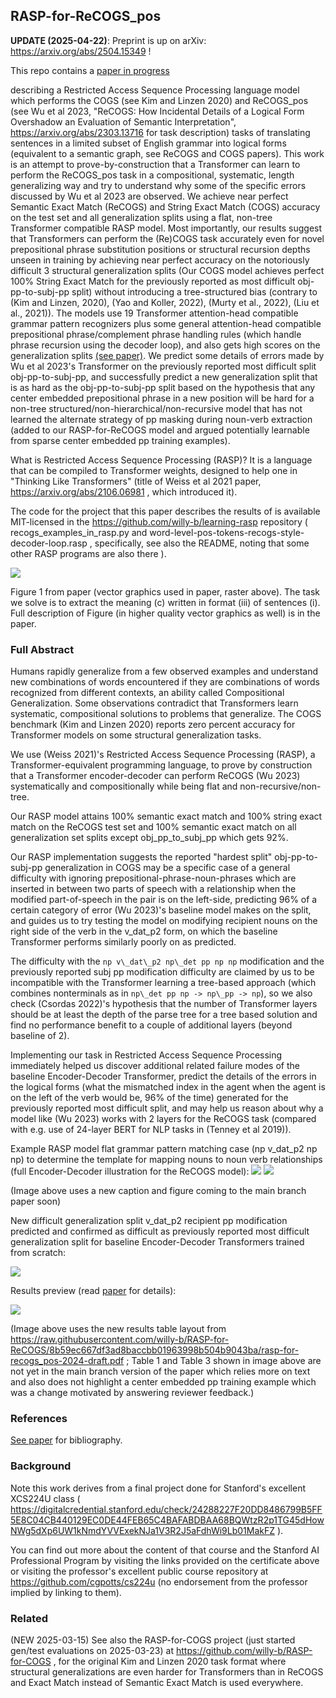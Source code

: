 ## RASP-for-ReCOGS_pos 

**UPDATE (2025-04-22)**: Preprint is up on arXiv: https://arxiv.org/abs/2504.15349 !

This repo contains a [paper in progress](https://raw.githubusercontent.com/willy-b/RASP-for-ReCOGS/add-rasp-for-cogs-results-to-identified-paper-with-full-name/rasp-for-recogs_pos-and-cogs-wbruns-2025-draft.pdf)

describing a Restricted Access Sequence Processing language model which performs the COGS (see Kim and Linzen 2020) and ReCOGS_pos (see Wu et al 2023, "ReCOGS: How Incidental Details of a Logical Form Overshadow an Evaluation of Semantic Interpretation", https://arxiv.org/abs/2303.13716 for task description) tasks of translating sentences in a limited subset of English grammar into logical forms (equivalent to a semantic graph, see ReCOGS and COGS papers). This work is an attempt to prove-by-construction that a Transformer can learn to perform the ReCOGS_pos task in a compositional, systematic, length generalizing way and try to understand why some of the specific errors discussed by Wu et al 2023 are observed. We achieve near perfect Semantic Exact Match (ReCOGS) and String Exact Match (COGS) accuracy on the test set and all generalization splits using a flat, non-tree Transformer compatible RASP model. Most importantly, our results suggest that Transformers can perform the (Re)COGS task accurately even for novel prepositional phrase substitution positions or structural recursion depths unseen in training by achieving near perfect accuracy on the notoriously difficult 3 structural generalization splits (Our COGS model achieves perfect 100% String Exact Match for the previously reported as most difficult obj-pp-to-subj-pp split) without introducing a tree-structured bias (contrary to (Kim and Linzen, 2020), (Yao and Koller, 2022), (Murty et al., 2022), (Liu et al., 2021)). The models use 19 Transformer attention-head compatible grammar pattern recognizers plus some general attention-head compatible prepositional phrase/complement phrase handling rules (which handle phrase recursion using the decoder loop), and also gets high scores on the generalization splits [(see paper)](https://raw.githubusercontent.com/willy-b/RASP-for-ReCOGS/add-rasp-for-cogs-results-to-identified-paper-with-full-name/rasp-for-recogs_pos-and-cogs-wbruns-2025-draft.pdf). We predict some details of errors made by Wu et al 2023's Transformer on the previously reported most difficult split obj-pp-to-subj-pp, and successfully predict a new generalization split that is as hard as the obj-pp-to-subj-pp split based on the hypothesis that any center embedded prepositional phrase in a new position will be hard for a non-tree structured/non-hierarchical/non-recursive model that has not learned the alternate strategy of pp masking during noun-verb extraction (added to our RASP-for-ReCOGS model and argued potentially learnable from sparse center embedded pp training examples).

What is Restricted Access Sequence Processing (RASP)? It is a language that can be compiled to Transformer weights, designed to help one in "Thinking Like Transformers" (title of Weiss et al 2021 paper, https://arxiv.org/abs/2106.06981 ,  which introduced it).

The code for the project that this paper describes the results of is available MIT-licensed in the https://github.com/willy-b/learning-rasp repository ( recogs_examples_in_rasp.py and word-level-pos-tokens-recogs-style-decoder-loop.rasp , specifically, see also the README, noting that some other RASP programs are also there ).

![](expanded_version_of_sentences_and_lfs_and_lf_graph_figure.png)

Figure 1 from paper (vector graphics used in paper, raster above).
The task we solve is to extract the meaning (c) written in format (iii) of sentences (i). Full description of Figure (in higher quality vector graphics as well) is in the paper.

### Full Abstract

Humans rapidly generalize from a few observed examples and understand new combinations of words encountered if they are combinations of words recognized from different contexts, an ability called Compositional Generalization. Some observations contradict that Transformers learn systematic, compositional solutions to problems that generalize. The COGS benchmark (Kim and Linzen 2020) reports zero percent accuracy for Transformer models on some structural generalization tasks.

We use (Weiss 2021)'s Restricted Access Sequence Processing (RASP), a Transformer-equivalent programming language, to prove by construction that a Transformer encoder-decoder can perform ReCOGS (Wu 2023) systematically and compositionally while being flat and non-recursive/non-tree. 

Our RASP model attains 100% semantic exact match and 100% string exact match on the ReCOGS test set and 100% semantic exact match on all generalization set splits except obj\_pp\_to\_subj\_pp which gets 92%.

Our RASP implementation suggests the reported "hardest split" obj-pp-to-subj-pp generalization in COGS may be a specific case of a general difficulty with ignoring prepositional-phrase-noun-phrases which are inserted in between two parts of speech with a relationship when the modified part-of-speech in the pair is on the left-side, predicting 96\% of a certain category of error (Wu 2023)'s baseline model makes on the split, and guides us to try testing the model on modifying recipient nouns on the right side of the verb in the v\_dat\_p2 form, on which the baseline Transformer performs similarly poorly on as predicted. 

The difficulty with the `np v\_dat\_p2 np\_det pp np np` modification and the previously reported subj pp modification difficulty are claimed by us to be incompatible with the Transformer learning a tree-based approach (which combines nonterminals as in `np\_det pp np -> np\_pp -> np`), so we also check (Csordas 2022)'s hypothesis that the number of Transformer layers should be at least the depth of the parse tree for a tree based solution and find no performance benefit to a couple of additional layers (beyond baseline of 2). 

Implementing our task in Restricted Access Sequence Processing immediately helped us discover additional related failure modes of the baseline Encoder-Decoder Transformer, predict the details of the errors in the logical forms (what the mismatched index in the agent when the agent is on the left of the verb would be, 96% of the time) generated for the previously reported most difficult split, and may help us reason about why a model like (Wu 2023) works with 2 layers for the ReCOGS task (compared with e.g. use of 24-layer BERT for NLP tasks in (Tenney et al 2019)).

Example RASP model flat grammar pattern matching case (np v_dat_p2 np np) to determine the template for mapping nouns to noun verb relationships (full Encoder-Decoder illustration for the ReCOGS model):
![](rasp-for-recogs-decoder-loop-supplementary-figure-incl-encoder-and-decoder-and-grammar-patterns-vertical-layout.png)
![](Fig7Caption.png)

(Image above uses a new caption and figure coming to the main branch paper soon)

New difficult generalization split v_dat_p2 recipient pp modification predicted and confirmed as difficult as previously reported most difficult generalization split for baseline Encoder-Decoder Transformers trained from scratch:

![](new_difficult_generalization_v_dat_p2_recipient_pp_modification_predicted_and_confirmed_for_transformers_trained_from_scratch.svg)

Results preview (read [paper](https://raw.githubusercontent.com/willy-b/RASP-for-ReCOGS/main/rasp-for-recogs_pos-wbruns-2024-draft.pdf) for details):

![](RASP-for-ReCOGS-paper-main-results-page.png)

(Image above uses the new results table layout from https://raw.githubusercontent.com/willy-b/RASP-for-ReCOGS/8b59ec667df3ad8baccbb01963998b504b9043ba/rasp-for-recogs_pos-2024-draft.pdf ; Table 1 and Table 3 shown in image above are not yet in the main branch version of the paper which relies more on text and also does not highlight a center embedded pp training example which was a change motivated by answering reviewer feedback.)

### References

[See paper](https://raw.githubusercontent.com/willy-b/RASP-for-ReCOGS/add-rasp-for-cogs-results-to-identified-paper-with-full-name/rasp-for-recogs_pos-and-cogs-wbruns-2025-draft.pdf) for bibliography.

### Background

Note this work derives from a final project done for Stanford's excellent XCS224U class ( https://digitalcredential.stanford.edu/check/24288227F20DD8486799B5FF5E8C04CB440129EC0DE44FEB65C4BAFABDBAA68BQWtzR2p1TG45dHowNWg5dXp6UW1kNmdYVVExekNJa1V3R2J5aFdhWi9Lb01MakFZ ).

You can find out more about the content of that course and the Stanford AI Professional Program by visiting the links provided on the certificate above or visiting the professor's excellent public course repository at https://github.com/cgpotts/cs224u (no endorsement from the professor implied by linking to them).

### Related

(NEW 2025-03-15) See also the RASP-for-COGS project (just started gen/test evaluations on 2025-03-23) at https://github.com/willy-b/RASP-for-COGS , for the original Kim and Linzen 2020 task format where structural generalizations are even harder for Transformers than in ReCOGS and Exact Match instead of Semantic Exact Match is used everywhere.
